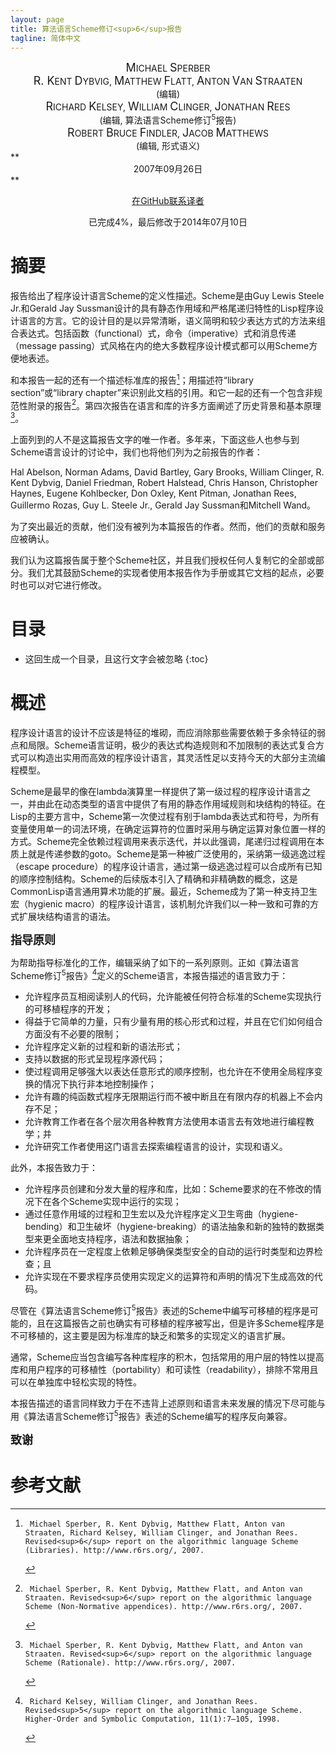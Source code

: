 ```yaml
---
layout: page
title: 算法语言Scheme修订<sup>6</sup>报告
tagline: 简体中文
---
```


<center><font size="4">M</font>ICHAEL <font size="4">S</font>PERBER</center>  
<center><font size="4">R. K</font>ENT <font size="4">D</font>YBVIG, <font size="4">M</font>ATTHEW <font size="4">F</font>LATT, <font size="4">A</font>NTON <font size="4">V</font>AN <font size="4">S</font>TRAATEN</center>  
<center>(编辑)</center>  
<center><font size="4">R</font>ICHARD <font size="4">K</font>ELSEY, <font size="4">W</font>ILLIAM <font size="4">C</font>LINGER, <font size="4">J</font>ONATHAN <font size="4">R</font>EES</center>  
<center>(编辑, 算法语言Scheme修订<sup>5</sup>报告)</center>  
<center><font size="4">R</font>OBERT <font size="4">B</font>RUCE <font size="4">F</font>INDLER, <font size="4">J</font>ACOB <font size="4">M</font>ATTHEWS</center>  
<center>(编辑, 形式语义)</center>  
**<center>2007年09月26日</center>**

[<center>在GitHub联系译者</center>](https://github.com/jks-liu/R6RS.zh-cn)
<center>已完成4%，最后修改于2014年07月10日</center>

# 摘要
报告给出了程序设计语言Scheme的定义性描述。Scheme是由Guy Lewis Steele Jr.和Gerald Jay Sussman设计的具有静态作用域和严格尾递归特性的Lisp程序设计语言的方言。它的设计目的是以异常清晰，语义简明和较少表达方式的方法来组合表达式。包括函数（functional）式，命令（imperative）式和消息传递（message passing）式风格在内的绝大多数程序设计模式都可以用Scheme方便地表述。

和本报告一起的还有一个描述标准库的报告[^24]；用描述符“library section”或“library chapter”来识别此文档的引用。和它一起的还有一个包含非规范性附录的报告[^22]。第四次报告在语言和库的许多方面阐述了历史背景和基本原理[^23]。

上面列到的人不是这篇报告文字的唯一作者。多年来，下面这些人也参与到Scheme语言设计的讨论中，我们也将他们列为之前报告的作者：

Hal Abelson, Norman Adams, David Bartley, Gary Brooks, William Clinger, R. Kent Dybvig, Daniel Friedman, Robert Halstead, Chris Hanson, Christopher Haynes, Eugene Kohlbecker, Don Oxley, Kent Pitman, Jonathan Rees, Guillermo Rozas, Guy L. Steele Jr., Gerald Jay Sussman和Mitchell Wand。

为了突出最近的贡献，他们没有被列为本篇报告的作者。然而，他们的贡献和服务应被确认。

我们认为这篇报告属于整个Scheme社区，并且我们授权任何人复制它的全部或部分。我们尤其鼓励Scheme的实现者使用本报告作为手册或其它文档的起点，必要时也可以对它进行修改。

# 目录
* 这回生成一个目录，且这行文字会被忽略
{:toc}

# 概述
程序设计语言的设计不应该是特征的堆砌，而应消除那些需要依赖于多余特征的弱点和局限。Scheme语言证明，极少的表达式构造规则和不加限制的表达式复合方式可以构造出实用而高效的程序设计语言，其灵活性足以支持今天的大部分主流编程模型。

Scheme是最早的像在lambda演算里一样提供了第一级过程的程序设计语言之一，并由此在动态类型的语言中提供了有用的静态作用域规则和块结构的特征。在Lisp的主要方言中，Scheme第一次使过程有别于lambda表达式和符号，为所有变量使用单一的词法环境，在确定运算符的位置时采用与确定运算对象位置一样的方式。Scheme完全依赖过程调用来表示迭代，并以此强调，尾递归过程调用在本质上就是传递参数的goto。Scheme是第一种被广泛使用的，采纳第一级逃逸过程（escape procedure）的程序设计语言，通过第一级逃逸过程可以合成所有已知的顺序控制结构。Scheme的后续版本引入了精确和非精确数的概念，这是CommonLisp语言通用算术功能的扩展。最近，Scheme成为了第一种支持卫生宏（hygienic macro）的程序设计语言，该机制允许我们以一种一致和可靠的方式扩展块结构语言的语法。

**<font size="4">指导原则</font>**

为帮助指导标准化的工作，编辑采纳了如下的一系列原则。正如《算法语言Scheme修订<sup>5</sup>报告》[^14]定义的Scheme语言，本报告描述的语言致力于：

* 允许程序员互相阅读别人的代码，允许能被任何符合标准的Scheme实现执行的可移植程序的开发；
* 得益于它简单的力量，只有少量有用的核心形式和过程，并且在它们如何组合方面没有不必要的限制；
* 允许程序定义新的过程和新的语法形式；
* 支持以数据的形式呈现程序源代码；
* 使过程调用足够强大以表达任意形式的顺序控制，也允许在不使用全局程序变换的情况下执行非本地控制操作；
* 允许有趣的纯函数式程序无限期运行而不被中断且在有限内存的机器上不会内存不足；
* 允许教育工作者在各个层次用各种教育方法使用本语言去有效地进行编程教学；并
* 允许研究工作者使用这门语言去探索编程语言的设计，实现和语义。

此外，本报告致力于：

* 允许程序员创建和分发大量的程序和库，比如：Scheme要求的在不修改的情况下在各个Scheme实现中运行的实现；
* 通过任意作用域的过程和卫生宏以及允许程序定义卫生弯曲（hygiene-bending）和卫生破坏（hygiene-breaking）的语法抽象和新的独特的数据类型来更全面地支持程序，语法和数据抽象；
* 允许程序员在一定程度上依赖足够确保类型安全的自动的运行时类型和边界检查；且
* 允许实现在不要求程序员使用实现定义的运算符和声明的情况下生成高效的代码。

尽管在《算法语言Scheme修订<sup>5</sup>报告》表述的Scheme中编写可移植的程序是可能的，且在这篇报告之前也确实有可移植的程序被写出，但是许多Scheme程序是不可移植的，这主要是因为标准库的缺乏和繁多的实现定义的语言扩展。

通常，Scheme应当包含编写各种库程序的积木，包括常用的用户层的特性以提高库和用户程序的可移植性（portability）和可读性（readability），排除不常用且可以在单独库中轻松实现的特性。

本报告描述的语言同样致力于在不违背上述原则和语言未来发展的情况下尽可能与用《算法语言Scheme修订<sup>5</sup>报告》表述的Scheme编写的程序反向兼容。

**<font size="4">致谢</font>**

# 参考文献

[^1]:      J. W. Backus, F.L. Bauer, J.Green, C. Katz, J. McCarthy P. Naur, A. J. Perlis, H. Rutishauser, K. Samuelson, B. Vauquois J. H. Wegstein, A. van Wijngaarden, and M. Woodger. Revised report on the algorithmic language Algol 60. Communications of the ACM, 6(1):1–17, 1963.
[^2]:      Alan Bawden and Jonathan Rees. Syntactic closures. In ACM Conference on Lisp and Functional Programming, pages 86–95, Snowbird, Utah, 1988. ACM Press.
[^3]:      Scott Bradner. Key words for use in RFCs to indicate requirement levels. http://www.ietf.org/rfc/rfc2119.txt, March 1997. RFC 2119.
[^4]:      Robert G. Burger and R. Kent Dybvig. Printing floating-point numbers quickly and accurately. In Proceedings of the ACM SIGPLAN '96 Conference on Programming Language Design and Implementation, pages 108–116, Philadelphia, PA, USA, May 1996. ACM Press.
[^5]:      William Clinger. Proper tail recursion and space efficiency. In Keith Cooper, editor, Proceedings of the 1998 Conference on Programming Language Design and Implementation, pages 174–185, Montreal, Canada, June 1998. ACM Press. Volume 33(5) of SIGPLAN Notices.
[^6]:      William Clinger and Jonathan Rees. Macros that work. In Proceedings 1991 ACM SIGPLAN Symposium on Principles of Programming Languages, pages 155–162, Orlando, Florida, January 1991. ACM Press.
[^7]:      William D. Clinger. How to read floating point numbers accurately. In Proceedings Conference on Programming Language Design and Implementation '90, pages 92–101, White Plains, New York, USA, June 1990. ACM.
[^8]:      R. Kent Dybvig. Chez Scheme Version 7 User's Guide. Cadence Research Systems, 2005. http://www.scheme.com/csug7/.
[^9]:      R. Kent Dybvig, Robert Hieb, and Carl Bruggeman. Syntactic abstraction in Scheme. Lisp and Symbolic Computation, 1(1):53–75, 1988.
[^10]:     Matthias Felleisen and Matthew Flatt. Programming languages and lambda calculi. http://www.cs.utah.edu/plt/publications/pllc.pdf, 2003.
[^11]:     Matthew Flatt. PLT MzScheme: Language Manual. Rice University, University of Utah, July 2006. http://download.plt-scheme.org/doc/352/html/mzscheme/.
[^12]:     Daniel P. Friedman, Christopher Haynes, Eugene Kohlbecker, and Mitchell Wand. Scheme 84 interim reference manual. Indiana University, January 1985. Indiana University Computer Science Technical Report 153.
[^13]:     IEEE standard 754-1985. IEEE standard for binary floating-point arithmetic, 1985. Reprinted in SIGPLAN Notices, 22(2):9-25, 1987.
[^14]:     Richard Kelsey, William Clinger, and Jonathan Rees. Revised<sup>5</sup> report on the algorithmic language Scheme. Higher-Order and Symbolic Computation, 11(1):7–105, 1998.
[^15]:     Eugene E. Kohlbecker, Daniel P. Friedman, Matthias Felleisen, and Bruce Duba. Hygienic macro expansion. In Proceedings of the 1986 ACM Conference on Lisp and Functional Programming, pages 151–161, 1986.
[^16]:     Eugene E. Kohlbecker Jr. Syntactic Extensions in the Programming Language Lisp. PhD thesis, Indiana University, August 1986.
[^17]:     Jacob Matthews and Robert Bruce Findler. An operational semantics for R5RS Scheme. In J. Michael Ashley and Michael Sperber, editors, Proceedings of the Sixth Workshop on Scheme and Functional Programming, pages 41–54, Tallin, Estonia, September 2005. Indiana University Technical Report TR619.
[^18]:     Jacob Matthews and Robert Bruce Findler. An operational semantics for Scheme. Journal of Functional Programming, 2007. From http://www.cambridge.org/journals/JFP/.
[^19]:     Jacob Matthews, Robert Bruce Findler, Matthew Flatt, and Matthias Felleisen. A visual environment for developing context-sensitive term rewriting systems. In Proceedings 15th Conference on Rewriting Techniques and Applications, Aachen, June 2004. Springer-Verlag.
[^20]:     MIT Department of Electrical Engineering and Computer Science. Scheme manual, seventh edition, September 1984.
[^21]:     Jonathan A. Rees, Norman I. Adams IV, and James R. Meehan. The T manual. Yale University Computer Science Department, fourth edition, January 1984.
[^22]:     Michael Sperber, R. Kent Dybvig, Matthew Flatt, and Anton van Straaten. Revised<sup>6</sup> report on the algorithmic language Scheme (Non-Normative appendices). http://www.r6rs.org/, 2007.
[^23]:     Michael Sperber, R. Kent Dybvig, Matthew Flatt, and Anton van Straaten. Revised<sup>6</sup> report on the algorithmic language Scheme (Rationale). http://www.r6rs.org/, 2007.
[^24]:     Michael Sperber, R. Kent Dybvig, Matthew Flatt, Anton van Straaten, Richard Kelsey, William Clinger, and Jonathan Rees. Revised<sup>6</sup> report on the algorithmic language Scheme (Libraries). http://www.r6rs.org/, 2007.
[^25]:     Guy Lewis Steele Jr. Common Lisp: The Language. Digital Press, Burlington, MA, second edition, 1990.
[^26]:     Texas Instruments, Inc. TI Scheme Language Reference Manual, November 1985. Preliminary version 1.0.
[^27]:     The Unicode Consortium. The Unicode standard, version 5.0.0. defined by: The Unicode Standard, Version 5.0 (Boston, MA, Addison-Wesley, 2007. ISBN 0-321-48091-0), 2007.
[^28]:     William M. Waite and Gerhard Goos. Compiler Construction. Springer-Verlag, 1984.
[^29]:     Andrew Wright and Matthias Felleisen. A syntactic approach to type soundness. Information and Computation, 115(1):38–94, 1994. First appeared as Technical Report TR160, Rice University, 1991.

